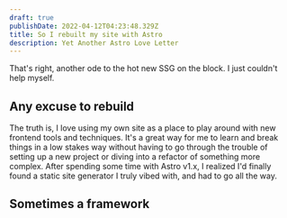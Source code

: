 ```yaml
---
draft: true
publishDate: 2022-04-12T04:23:48.329Z
title: So I rebuilt my site with Astro
description: Yet Another Astro Love Letter
---
```

That's right, another ode to the hot new SSG on the block. I just couldn't help myself.

## Any excuse to rebuild

The truth is, I love using my own site as a place to play around with new frontend tools and techniques. It's a great way for me to learn and break things in a low stakes way without having to go through the trouble of setting up a new project or diving into a refactor of something more complex. After spending some time with Astro v1.x, I realized I'd finally found a static site generator I truly vibed with, and had to go all the way.

## Sometimes a framework

